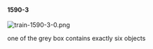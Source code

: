 #### 1590-3
![train-1590-3-0.png](https://github.com/lil-lab/nlvr/raw/master/nlvr/train/images/33/train-1590-3-0.png "train-1590-3-0.png")

one of the grey box contains exactly six objects